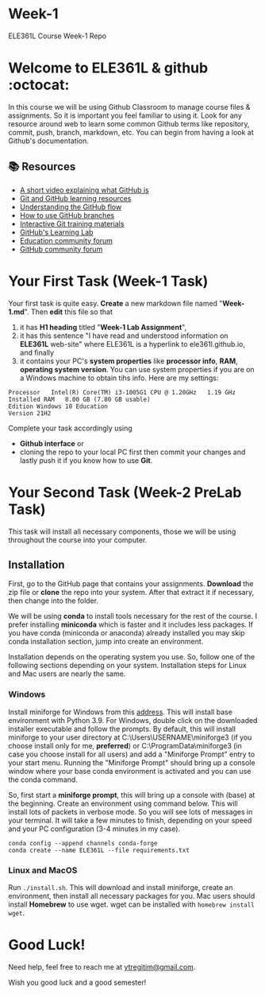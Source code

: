 # Week-1

ELE361L Course Week-1 Repo

# Welcome to ELE361L & github :octocat:

In this course we will be using Github Classroom to manage course files & assignments. So it is important you feel familiar to using it. Look for any resource around web to learn some common Github terms like repository, commit, push, branch, markdown, etc. You can begin from having a look at Github's documentation. 

## 📚  Resources 

* [A short video explaining what GitHub is](https://www.youtube.com/watch?v=w3jLJU7DT5E&feature=youtu.be) 
* [Git and GitHub learning resources](https://docs.github.com/en/github/getting-started-with-github/git-and-github-learning-resources) 
* [Understanding the GitHub flow](https://guides.github.com/introduction/flow/)
* [How to use GitHub branches](https://www.youtube.com/watch?v=H5GJfcp3p4Q&feature=youtu.be)
* [Interactive Git training materials](https://githubtraining.github.io/training-manual/#/01_getting_ready_for_class)
* [GitHub's Learning Lab](https://lab.github.com/)
* [Education community forum](https://education.github.community/)
* [GitHub community forum](https://github.community/)

# Your First Task (Week-1 Task)

Your first task is quite easy. **Create** a new markdown file named "**Week-1.md**". Then **edit** this file so that 
1. it has **H1 heading** titled "**Week-1 Lab Assignment**", 
2. it has this sentence "I have read and understood information on __ELE361L__ web-site" where ELE361L is a hyperlink to ele361l.github.io, and finally  
3. it contains your PC's **system properties** like **processor info**, **RAM**, **operating system version**. You can use system properties if you are on a Windows machine to obtain tihs info. Here are my settings:
```
Processor	Intel(R) Core(TM) i3-1005G1 CPU @ 1.20GHz   1.19 GHz
Installed RAM	8.00 GB (7.80 GB usable)
Edition	Windows 10 Education
Version	21H2
```

Complete your task accordingly using 
* **Github interface** or 
* cloning the repo to your local PC first then commit your changes and lastly push it if you know how to use **Git**.

# Your Second Task (Week-2 PreLab Task)
This task will install all necessary components, those we will be using throughout the course into your computer. 

## Installation
First, go to the GitHub page that contains your assignments. **Download** the zip file or **clone** the repo into your system. After that extract it if necessary, then change into the folder.  

We will be using **conda** to install tools necessary for the rest of the course. I prefer installing **miniconda** which is faster and it includes less packages. If you have conda (miniconda or anaconda) already installed you may skip conda installation section, jump into create an environment. 

Installation depends on the operating system you use. So, follow one of the following sections depending on your system. Installation steps for Linux and Mac users are nearly the same. 

### Windows
Install miniforge for Windows from this [address](https://github.com/conda-forge/miniforge/releases/latest/download/Miniforge3-Windows-x86_64.exe). This will install base environment with Python 3.9. For Windows, double click on the downloaded installer executable and follow the prompts. By default, this will install miniforge to your user directory at C:\Users\USERNAME\miniforge3 (if you choose install only for me, **preferred**) or C:\ProgramData\miniforge3 (in case you choose install for all users) and add a "Miniforge Prompt" entry to your start menu. Running the "Miniforge Prompt" should bring up a console window where your base conda environment is activated and you can use the conda command. 

So, first start a **miniforge prompt**, this will bring up a console with (base) at the beginning. Create an environment using command below. This will install lots of packets in verbose mode. So you will see lots of messages in your terminal. It will take a few minutes to finish, depending on your speed and your PC configuration (3-4 minutes in my case). 

    conda config --append channels conda-forge
    conda create --name ELE361L --file requirements.txt

### Linux and MacOS
Run `./install.sh`. This will download and install miniforge, create an environment, then install all necessary packages for you. Mac users should install **Homebrew** to use wget. wget can be installed with `homebrew install wget`. 

# Good Luck!
Need help, feel free to reach me at ytregitim@gmail.com. 

Wish you good luck and a good semester!
